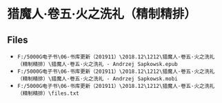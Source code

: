 # 猎魔人·卷五·火之洗礼（精制精排）

## Files

- `F:/5000G电子书\06-书库更新（201911）\2018.12\1212\猎魔人·卷五·火之洗礼（精制精排）\猎魔人·卷五·火之洗礼 - Andrzej Sapkowsk.epub`
- `F:/5000G电子书\06-书库更新（201911）\2018.12\1212\猎魔人·卷五·火之洗礼（精制精排）\猎魔人·卷五·火之洗礼 - Andrzej Sapkowsk.mobi`
- `F:/5000G电子书\06-书库更新（201911）\2018.12\1212\猎魔人·卷五·火之洗礼（精制精排）\files.txt`
